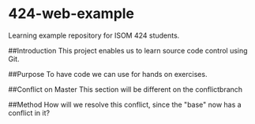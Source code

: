 # 424-web-example
Learning example repository for ISOM 424 students.

##Introduction
This project enables us to learn source code control using Git.

##Purpose
To have code we can use for hands on exercises. 

##Conflict on Master
This section will be different on the conflictbranch

##Method
How will we resolve this conflict, since the "base" now has a conflict in it?